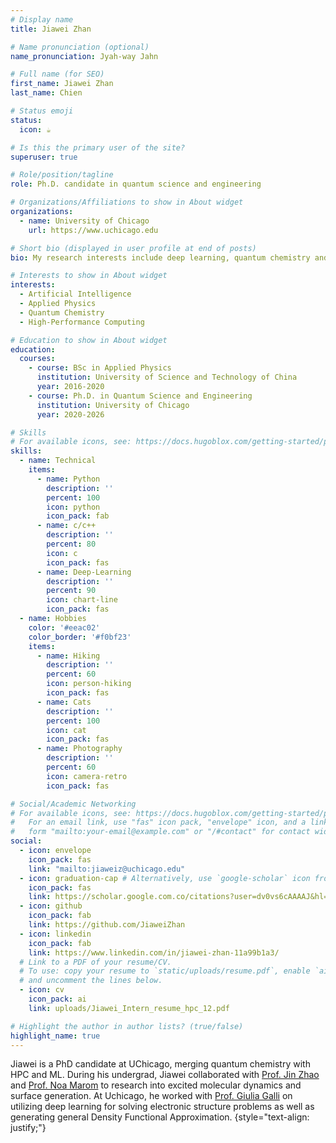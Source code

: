 ```yaml
---
# Display name
title: Jiawei Zhan

# Name pronunciation (optional)
name_pronunciation: Jyah-way Jahn

# Full name (for SEO)
first_name: Jiawei Zhan
last_name: Chien

# Status emoji
status:
  icon: ☕️

# Is this the primary user of the site?
superuser: true

# Role/position/tagline
role: Ph.D. candidate in quantum science and engineering

# Organizations/Affiliations to show in About widget
organizations:
  - name: University of Chicago
    url: https://www.uchicago.edu

# Short bio (displayed in user profile at end of posts)
bio: My research interests include deep learning, quantum chemistry and high-performance computing.

# Interests to show in About widget
interests:
  - Artificial Intelligence
  - Applied Physics
  - Quantum Chemistry
  - High-Performance Computing

# Education to show in About widget
education:
  courses:
    - course: BSc in Applied Physics
      institution: University of Science and Technology of China
      year: 2016-2020
    - course: Ph.D. in Quantum Science and Engineering
      institution: University of Chicago
      year: 2020-2026

# Skills
# For available icons, see: https://docs.hugoblox.com/getting-started/page-builder/#icons
skills:
  - name: Technical
    items:
      - name: Python
        description: ''
        percent: 100
        icon: python
        icon_pack: fab
      - name: c/c++
        description: ''
        percent: 80
        icon: c
        icon_pack: fas
      - name: Deep-Learning
        description: ''
        percent: 90
        icon: chart-line
        icon_pack: fas
  - name: Hobbies
    color: '#eeac02'
    color_border: '#f0bf23'
    items:
      - name: Hiking
        description: ''
        percent: 60
        icon: person-hiking
        icon_pack: fas
      - name: Cats
        description: ''
        percent: 100
        icon: cat
        icon_pack: fas
      - name: Photography
        description: ''
        percent: 60
        icon: camera-retro
        icon_pack: fas

# Social/Academic Networking
# For available icons, see: https://docs.hugoblox.com/getting-started/page-builder/#icons
#   For an email link, use "fas" icon pack, "envelope" icon, and a link in the
#   form "mailto:your-email@example.com" or "/#contact" for contact widget.
social:
  - icon: envelope
    icon_pack: fas
    link: "mailto:jiaweiz@uchicago.edu"
  - icon: graduation-cap # Alternatively, use `google-scholar` icon from `ai` icon pack
    icon_pack: fas
    link: https://scholar.google.com.co/citations?user=dv0vs6cAAAAJ&hl=vi
  - icon: github
    icon_pack: fab
    link: https://github.com/JiaweiZhan
  - icon: linkedin
    icon_pack: fab
    link: https://www.linkedin.com/in/jiawei-zhan-11a99b1a3/
  # Link to a PDF of your resume/CV.
  # To use: copy your resume to `static/uploads/resume.pdf`, enable `ai` icons in `params.yaml`,
  # and uncomment the lines below.
  - icon: cv
    icon_pack: ai
    link: uploads/Jiawei_Intern_resume_hpc_12.pdf

# Highlight the author in author lists? (true/false)
highlight_name: true
---
```


Jiawei is a PhD candidate at UChicago, merging quantum chemistry with HPC and ML. During his undergrad, Jiawei collaborated with [Prof. Jin Zhao](http://staff.ustc.edu.cn/~zhaojin/) and [Prof. Noa Marom](https://mse.engineering.cmu.edu/directory/bios/marom-noa.html) to research into excited molecular dynamics and surface generation. At Uchicago, he worked with [Prof. Giulia Galli](https://galligroup.uchicago.edu) on utilizing deep learning for solving electronic structure problems as well as generating general Density Functional Approximation.
{style="text-align: justify;"}
